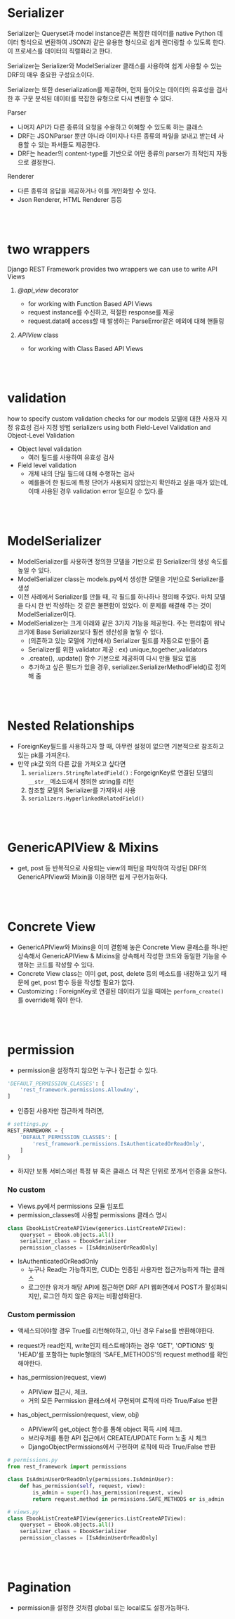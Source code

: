 # Serializer
Serializer는 Queryset과 model instance같은 복잡한 데이터를 native Python 데이터 형식으로 변환하여 JSON과 같은 유용한 형식으로 쉽게 렌더링할 수 있도록 한다.
이 프로세스를 데이터의 직렬화라고 한다.

Serializer는 Serializer와 ModelSerializer 클래스를 사용하여 쉽게 사용할 수 있는 DRF의 매우 중요한 구성요소이다.

Serializer는 또한 deserialization를 제공하며, 먼저 들어오는 데이터의 유효성을 검사한 후 구문 분석된 데이터를 복잡한 유형으로 다시 변환할 수 있다.

Parser
- 나머지 API가 다른 종류의 요청을 수용하고 이해할 수 있도록 하는 클래스 
- DRF는 JSONParser 뿐만 아니라 이미지나 다른 종류의 파일을 보내고 받는데 사용할 수 있는 파서들도 제공한다.
- DRF는 header의 content-type를 기반으로 어떤 종류의 parser가 최적인지 자동으로 결정한다.

Renderer
- 다른 종류의 응답을 제공하거나 이를 개인화할 수 있다.
- Json Renderer, HTML Renderer 등등

<br><br>


# two wrappers
Django REST Framework provides two wrappers we can use to write API Views
1. *@api_view* decorator  
    - for working with Function Based API Views
    - request instance를 수신하고, 적절한 response를 제공
    - request.data에 access할 때 발생하는 ParseError같은 예외에 대해 핸들링
    
2. *APIView* class
    - for working with Class Based API Views
 
<br><br>

# validation
how to specify custom validation checks for our models
모델에 대한 사용자 지정 유효성 검사 지정 방법
serializers using both Field-Level Validation and Object-Level Validation

- Object level validation
    - 여러 필드를 사용하여 유효성 검사
- Field level validation
    - 개체 내의 단일 필드에 대해 수행하는 검사
    - 예를들어 한 필드에 특정 단어가 사용되지 않았는지 확인하고 싶을 때가 있는데, 이때 사용된 경우 validation error 일으킬 수 있다.를
   
<br><br>

 
# ModelSerializer 
- ModelSerializer를 사용하면 정의한 모델을 기반으로 한 Serializer의 생성 속도를 높일 수 있다.
- ModelSerializer class는 models.py에서 생성한 모델을 기반으로 Serializer를 생성
- 이전 사례에서 Serializer를 만들 때, 각 필드를 하나하나 정의해 주었다. 마치 모델을 다시 한 번 작성하는 것 같은 불편함이 있었다. 이 문제를 해결해 주는 것이 ModelSerializer이다.
- ModelSerializer는 크게 아래와 같은 3가지 기능을 제공한다. 주는 편리함이 워낙 크기에 Base Serializer보다 훨씬 생산성을 높일 수 있다.
    - (의존하고 있는 모델에 기반해서) Serializer 필드를 자동으로 만들어 줌
    - Serializer를 위한 validator 제공 : ex) unique_together_validators
    - .create(), .update() 함수 기본으로 제공하여 다시 만들 필요 없음
    - 추가하고 싶은 필드가 있을 경우, serializer.SerializerMethodField()로 정의해 줌
    
<br><br>

# Nested Relationships
- ForeignKey필드를 사용하고자 할 때, 아무런 설정이 없으면 기본적으로 참조하고 있는 pk를 가져온다.
- 만약 pk값 외의 다른 값을 가져오고 싶다면
    1. `serializers.StringRelatedField()` : ForgeignKey로 연결된 모델의 `__str__`메소드에서 정의한 string를 리턴
    2. 참조할 모델의 Serializer를 가져와서 사용
    3. `serializers.HyperlinkedRelatedField()`

<br><br>

# GenericAPIView & Mixins
- get, post 등 반복적으로 사용되는 view의 패턴을 파악하여 작성된 DRF의 GenericAPIView와 Mixin을 이용하면 쉽게 구현가능하다.

<br><br>

# Concrete View
- GenericAPIView와 Mixins을 이미 결합해 놓은 Concrete View 클래스를 하나만 상속해서 GenericAPIView & Mixins을 상속해서 작성한 코드와 동일한 기능을 수행하는 코드를 작성할 수 있다.
- Concrete View class는 이미 get, post, delete 등의 메소드를 내장하고 있기 때문에 get, post 함수 등을 작성할 필요가 없다.
- Customizing : ForeignKey로 연결된 데이터가 있을 때에는 `perform_create()`를 override해 줘야 한다.

<br><br>

# permission
- permission을 설정하지 않으면 누구나 접근할 수 있다.
```python
'DEFAULT_PERMISSION_CLASSES': [
    'rest_framework.permissions.AllowAny',
]
```
- 인증된 사용자만 접근하게 하려면,
```python
# settings.py
REST_FRAMEWORK = {
    'DEFAULT_PERMISSION_CLASSES': [
        'rest_framework.permissions.IsAuthenticatedOrReadOnly',
    ]
}
```
- 하지만 보통 서비스에선 특정 뷰 혹은 클래스 더 작은 단위로 쪼개서 인증을 요한다.

### No custom
- Views.py에서 permissions 모듈 임포트
- permission_classes에 사용할 permissions 클래스 명시
```python
class EbookListCreateAPIView(generics.ListCreateAPIView):
    queryset = Ebook.objects.all()
    serializer_class = EbookSerializer
    permission_classes = [IsAdminUserOrReadOnly]
```
- IsAuthenticatedOrReadOnly
  - 누구나 Read는 가능하지만, CUD는 인증된 사용자만 접근가능하게 하는 클래스
  - 로그인한 유저가 해당 API에 접근하면 DRF API 웹화면에서 POST가 활성화되지만, 로그인 하지 않은 유저는 비활성화된다.

### Custom permission
- 액세스되어야할 경우 True를 리턴해야하고, 아닌 경우 False를 반환해야한다.
- request가 read인지, write인지 테스트해야하는 경우 'GET', 'OPTIONS' 및 'HEAD'를 포함하는 tuple형태의 'SAFE_METHODS'의 request method를 확인해야한다.

- has_permission(request, view)
  - APIView 접근시, 체크.
  - 거의 모든 Permission 클래스에서 구현되며 로직에 따라 True/False 반환
- has_object_permission(request, view, obj)
  - APIView의 get_object 함수를 통해 object 획득 시에 체크.
  - 브라우저를 통한 API 접근에서 CREATE/UPDATE Form 노출 시 체크
  - DjangoObjectPermissions에서 구현하며 로직에 따라 True/False 반환

```python
# permissions.py
from rest_framework import permissions

class IsAdminUserOrReadOnly(permissions.IsAdminUser):
    def has_permission(self, request, view):
        is_admin = super().has_permission(request, view)
        return request.method in permissions.SAFE_METHODS or is_admin

# views.py
class EbookListCreateAPIView(generics.ListCreateAPIView):
    queryset = Ebook.objects.all()
    serializer_class = EbookSerializer
    permission_classes = [IsAdminUserOrReadOnly]
```
<br><br>

# Pagination
- permission을 설정한 것처럼 global 또는 local로도 설정가능하다.
